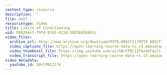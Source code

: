 ```yaml
---
content_type: resource
description: ''
file: null
resourcetype: Video
title: Limits of Conditioning
uid: 999204c3-f9fd-8fd3-421d-50836858697c
video_files:
  archive_url: http://www.archive.org/download/MIT9.00SCF11/MIT9_00SCF11_lec09_300k.mp4
  video_captions_file: https://open-learning-course-data-rc.s3.amazonaws.com/9-00sc-introduction-to-psychology-fall-2011/1512063352ec5ae59360c4b294e747c7_SBrCPDC21f4.vtt
  video_thumbnail_file: https://img.youtube.com/vi/SBrCPDC21f4/default.jpg
  video_transcript_file: https://open-learning-course-data-rc.s3.amazonaws.com/9-00sc-introduction-to-psychology-fall-2011/adad39f9a5fcd1ff56b03d1ea7b75c8a_SBrCPDC21f4.pdf
video_metadata:
  youtube_id: SBrCPDC21f4
---
```

